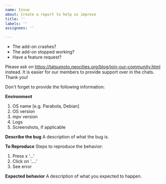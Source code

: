 ```yaml
---
name: Issue
about: Create a report to help us improve
title: ''
labels: ''
assignees: ''

---
```


- The add-on crashes?
- The add-on stopped working?
- Have a feature request?

Please ask on https://tatsumoto.neocities.org/blog/join-our-community.html instead. It is easier for our members to provide support over in the chats. Thank you!

Don't forget to provide the following information: 

**Environment**

1) OS name  [e.g. Parabola, Debian]
2) OS version
3) mpv version
4) Logs
5) Screenshots, if applicable

**Describe the bug**
A description of what the bug is.

**To Reproduce**
Steps to reproduce the behavior:
1) Press x '...'
2) Click on '....'
3) See error

**Expected behavior**
A description of what you expected to happen.
